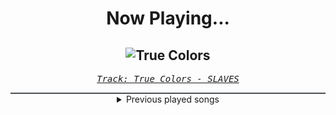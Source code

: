 <div align="center"> 
<h1>Now Playing...</h1>

![True Colors](https://i.scdn.co/image/ab67616d00001e0225d9c3799537cbf06ab5d88b)
--
_<samp><a href="https://open.spotify.com/track/0KsAoydnR06mSbOn8d3geR">Track: True Colors - SLAVES</a></samp>_

<div style="border: 1px #4B5054 solid"></div>
<details>
  <summary>
    Previous played songs
  </summary>
  <table>
    <thead>
      <tr>
        <th>
          Artist
        </th>
        <th>
          Song
        </th>
        <th>
          Link
        </th>
      </tr>
    </thead>
    <tbody>
      <tr><td>SLAVES</td><td>True Colors</td><td><a href="https://open.spotify.com/track/0KsAoydnR06mSbOn8d3geR">https://open.spotify.com/track/0KsAoydnR06mSbOn8d3geR</a></td></tr><tr><td>Galleons</td><td>Casadastra</td><td><a href="https://open.spotify.com/track/0hCDlmjLNv44okwv2CnNLr">https://open.spotify.com/track/0hCDlmjLNv44okwv2CnNLr</a></td></tr><tr><td>REGEN</td><td>SCHWIMM</td><td><a href="https://open.spotify.com/track/51TUeSMAYms2jGzBeeYzSN">https://open.spotify.com/track/51TUeSMAYms2jGzBeeYzSN</a></td></tr><tr><td>REGEN</td><td>Geltungsdrang</td><td><a href="https://open.spotify.com/track/505SCF1M9caDL0orc8TziE">https://open.spotify.com/track/505SCF1M9caDL0orc8TziE</a></td></tr><tr><td>Morgana</td><td>Schwarm</td><td><a href="https://open.spotify.com/track/3KiANrzozsktALYFjS3SnN">https://open.spotify.com/track/3KiANrzozsktALYFjS3SnN</a></td></tr><tr><td>Dayseeker</td><td>Pale Moonlight</td><td><a href="https://open.spotify.com/track/1IQA1li1Io3D5WY6RNekD6">https://open.spotify.com/track/1IQA1li1Io3D5WY6RNekD6</a></td></tr><tr><td>Attack Attack!</td><td>Dance!</td><td><a href="https://open.spotify.com/track/70GR0y0UQoWDOzApauQqpN">https://open.spotify.com/track/70GR0y0UQoWDOzApauQqpN</a></td></tr><tr><td>ENNA-F</td><td>Himmel</td><td><a href="https://open.spotify.com/track/4ZZs0O5H2o8Dv8H1QLJKKM">https://open.spotify.com/track/4ZZs0O5H2o8Dv8H1QLJKKM</a></td></tr><tr><td>Attack Attack!</td><td>Dance!</td><td><a href="https://open.spotify.com/track/70GR0y0UQoWDOzApauQqpN">https://open.spotify.com/track/70GR0y0UQoWDOzApauQqpN</a></td></tr><tr><td>REGEN</td><td>Angst</td><td><a href="https://open.spotify.com/track/2yNJAl2dh2jYRMsl5JfsRr">https://open.spotify.com/track/2yNJAl2dh2jYRMsl5JfsRr</a></td></tr><tr><td>I See Stars</td><td>Anomaly</td><td><a href="https://open.spotify.com/track/1nLWr0rKTLTZNEcgU5WEdD">https://open.spotify.com/track/1nLWr0rKTLTZNEcgU5WEdD</a></td></tr><tr><td>Morgana</td><td>Agressionsblues</td><td><a href="https://open.spotify.com/track/5Ay5LJV3v3ATLYp30GaYJQ">https://open.spotify.com/track/5Ay5LJV3v3ATLYp30GaYJQ</a></td></tr><tr><td>Tetrarch</td><td>Anything Like Myself</td><td><a href="https://open.spotify.com/track/7A8VQqrpJVld15zzPjV2vU">https://open.spotify.com/track/7A8VQqrpJVld15zzPjV2vU</a></td></tr><tr><td>Tetrarch</td><td>Erase</td><td><a href="https://open.spotify.com/track/6OPr8DdmdI1DMINnqD9Dut">https://open.spotify.com/track/6OPr8DdmdI1DMINnqD9Dut</a></td></tr><tr><td>Attack Attack!</td><td>Chainless</td><td><a href="https://open.spotify.com/track/2ZWSDiELLHaimTRzUfdN12">https://open.spotify.com/track/2ZWSDiELLHaimTRzUfdN12</a></td></tr><tr><td>Nik Nocturnal</td><td>Your Curse Remains</td><td><a href="https://open.spotify.com/track/0tliBI1aXBryS3VCJvPabK">https://open.spotify.com/track/0tliBI1aXBryS3VCJvPabK</a></td></tr><tr><td>Attack Attack!</td><td>Chainless</td><td><a href="https://open.spotify.com/track/2ZWSDiELLHaimTRzUfdN12">https://open.spotify.com/track/2ZWSDiELLHaimTRzUfdN12</a></td></tr><tr><td>REGEN</td><td>Geltungsdrang</td><td><a href="https://open.spotify.com/track/505SCF1M9caDL0orc8TziE">https://open.spotify.com/track/505SCF1M9caDL0orc8TziE</a></td></tr><tr><td>REGEN</td><td>Geltungsdrang</td><td><a href="https://open.spotify.com/track/505SCF1M9caDL0orc8TziE">https://open.spotify.com/track/505SCF1M9caDL0orc8TziE</a></td></tr><tr><td>Tetrarch</td><td>Never Again (Parasite)</td><td><a href="https://open.spotify.com/track/0cliyQhzVjJdSzOrmlHFyp">https://open.spotify.com/track/0cliyQhzVjJdSzOrmlHFyp</a></td></tr>
    </tbody>
  </table>
</details>

</div>

